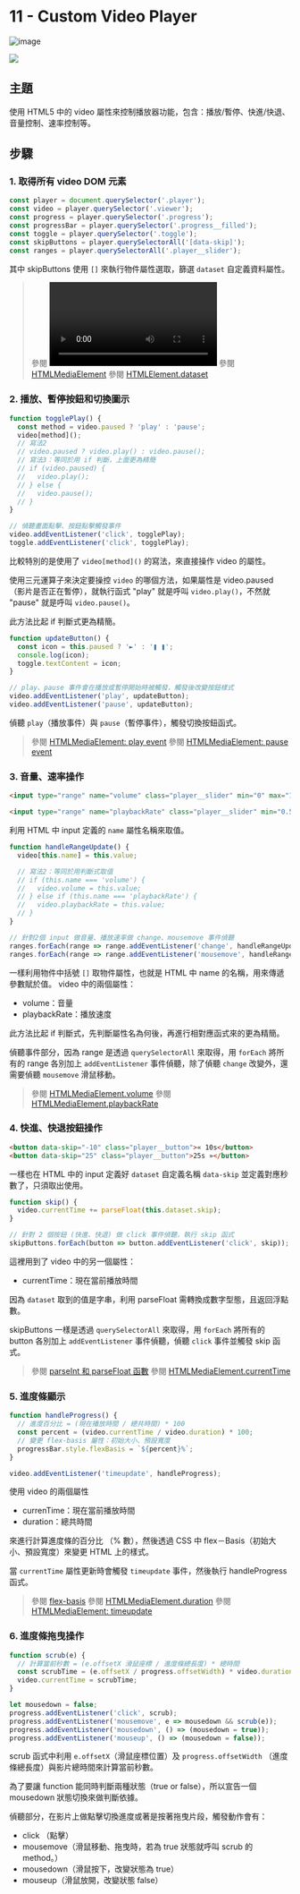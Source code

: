 # 11 - Custom Video Player

![image](https://img.shields.io/badge/JavaScript30-exercise-brightgreen.svg)

![](https://images2.imgbox.com/7e/57/EPwC4Cvl_o.jpg)

## 主題

使用 HTML5 中的 video 屬性來控制播放器功能，包含：播放/暫停、快進/快退、音量控制、速率控制等。

## 步驟

### 1. 取得所有 video DOM 元素

```js
const player = document.querySelector('.player');
const video = player.querySelector('.viewer');
const progress = player.querySelector('.progress');
const progressBar = player.querySelector('.progress__filled');
const toggle = player.querySelector('.toggle');
const skipButtons = player.querySelectorAll('[data-skip]');
const ranges = player.querySelectorAll('.player__slider');
```

其中 skipButtons 使用 `[]` 來執行物件屬性選取，篩選 `dataset` 自定義資料屬性。

> 參閱 [<video>](https://developer.mozilla.org/zh-CN/docs/Web/HTML/Element/video)
> 參閱 [HTMLMediaElement](https://developer.mozilla.org/zh-CN/docs/Web/API/HTMLMediaElement)
> 參閱 [HTMLElement.dataset](https://developer.mozilla.org/zh-TW/docs/Web/API/HTMLElement/dataset)

### 2. 播放、暫停按鈕和切換圖示

```js
function togglePlay() {
  const method = video.paused ? 'play' : 'pause';
  video[method]();
  // 寫法2
  // video.paused ? video.play() : video.pause();
  // 寫法3：等同於用 if 判斷，上面更為精簡
  // if (video.paused) {
  //   video.play();
  // } else {
  //   video.pause();
  // }
}

// 偵聽畫面點擊、按鈕點擊觸發事件
video.addEventListener('click', togglePlay);
toggle.addEventListener('click', togglePlay);
```

比較特別的是使用了 `video[method]()` 的寫法，來直接操作 video 的屬性。

使用三元運算子來決定要操控 `video` 的哪個方法，如果屬性是 video.paused （影片是否正在暫停），就執行函式 "play" 就是呼叫 `video.play()`，不然就 "pause" 就是呼叫 `video.pause()`。

此方法比起 if 判斷式更為精簡。

```js
function updateButton() {
  const icon = this.paused ? '►' : '❚ ❚';
  console.log(icon);
  toggle.textContent = icon;
}

// play、pause 事件會在播放或暫停開始時被觸發，觸發後改變按鈕樣式
video.addEventListener('play', updateButton);
video.addEventListener('pause', updateButton);
```

偵聽 `play`（播放事件）與 `pause`（暫停事件），觸發切換按鈕函式。

> 參閱 [HTMLMediaElement: play event](https://developer.mozilla.org/en-US/docs/Web/API/HTMLMediaElement/play_event)
> 參閱 [HTMLMediaElement: pause event](https://developer.mozilla.org/en-US/docs/Web/API/HTMLMediaElement/pause_event)

### 3. 音量、速率操作

```html
<input type="range" name="volume" class="player__slider" min="0" max="1" step="0.05" value="1" />

<input type="range" name="playbackRate" class="player__slider" min="0.5" max="2" step="0.1" value="1" />
```

利用 HTML 中 input 定義的 `name` 屬性名稱來取值。

```js
function handleRangeUpdate() {
  video[this.name] = this.value;

  // 寫法2：等同於用判斷式取值
  // if (this.name === 'volume') {
  //   video.volume = this.value;
  // } else if (this.name === 'playbackRate') {
  //   video.playbackRate = this.value;
  // }
}

// 針對2個 input 做音量、播放速率做 change、mousemove 事件偵聽
ranges.forEach(range => range.addEventListener('change', handleRangeUpdate));
ranges.forEach(range => range.addEventListener('mousemove', handleRangeUpdate));
```

一樣利用物件中括號 `[]` 取物件屬性，也就是 HTML 中 name 的名稱，用來傳遞參數賦於值。
video 中的兩個屬性：

- volume：音量
- playbackRate：播放速度

此方法比起 if 判斷式，先判斷屬性名為何後，再進行相對應函式來的更為精簡。

偵聽事件部分，因為 range 是透過 `querySelectorAll` 來取得，用 `forEach` 將所有的 range 各別加上 `addEventListener` 事件偵聽，除了偵聽 `change` 改變外，還需要偵聽 `mousemove` 滑鼠移動。

> 參閱 [HTMLMediaElement.volume](https://developer.mozilla.org/zh-CN/docs/Web/API/HTMLMediaElement/volume)
> 參閱 [HTMLMediaElement.playbackRate](https://developer.mozilla.org/zh-CN/docs/Web/API/HTMLMediaElement/playbackRate)

### 4. 快進、快退按鈕操作

```html
<button data-skip="-10" class="player__button">« 10s</button>
<button data-skip="25" class="player__button">25s »</button>
```

一樣也在 HTML 中的 input 定義好 `dataset` 自定義名稱 `data-skip` 並定義對應秒數了，只須取出使用。

```js
function skip() {
  video.currentTime += parseFloat(this.dataset.skip);
}

// 針對 2 個按鈕 (快進、快退) 做 click 事件偵聽，執行 skip 函式
skipButtons.forEach(button => button.addEventListener('click', skip));
```

這裡用到了 video 中的另一個屬性：

- currentTime：現在當前播放時間

因為 `dataset` 取到的值是字串，利用 parseFloat 需轉換成數字型態，且返回浮點數。

skipButtons 一樣是透過 `querySelectorAll` 來取得，用 `forEach` 將所有的 button 各別加上 `addEventListener` 事件偵聽，偵聽 `click` 事件並觸發 skip 函式。

> 參閱 [parseInt 和 parseFloat 函數](https://developer.mozilla.org/zh-TW/docs/Web/JavaScript/Obsolete_Pages/Obsolete_Pages/Obsolete_Pages/%E9%A0%90%E5%85%88%E5%AE%9A%E7%BE%A9%E7%9A%84%E5%87%BD%E6%95%B8/parseInt_%E5%92%8C_parseFloat_%E5%87%BD%E6%95%B8)
> 參閱 [HTMLMediaElement.currentTime](https://developer.mozilla.org/zh-CN/docs/Web/API/HTMLMediaElement/currentTime)

### 5. 進度條顯示

```js
function handleProgress() {
  // 進度百分比 = (現在播放時間 / 總共時間) * 100
  const percent = (video.currentTime / video.duration) * 100;
  // 變更 flex-basis 屬性：初始大小、預設寬度
  progressBar.style.flexBasis = `${percent}%`;
}

video.addEventListener('timeupdate', handleProgress);
```

使用 video 的兩個屬性

- currenTime：現在當前播放時間
- duration：總共時間

來進行計算進度條的百分比 （% 數），然後透過 CSS 中 flex－Basis（初始大小、預設寬度）來變更 HTML 上的樣式。

當 `currentTime` 屬性更新時會觸發 `timeupdate` 事件，然後執行 handleProgress 函式。

> 參閱 [flex-basis](https://developer.mozilla.org/zh-CN/docs/Web/CSS/flex-basis)
> 參閱 [HTMLMediaElement.duration](https://developer.mozilla.org/zh-CN/docs/Web/API/HTMLMediaElement/duration)
> 參閱 [HTMLMediaElement: timeupdate](https://developer.mozilla.org/zh-CN/docs/Web/API/HTMLMediaElement/timeupdate_event)

### 6. 進度條拖曳操作

```js
function scrub(e) {
  // 計算當前秒數 = (e.offsetX 滑鼠座標 / 進度條總長度) * 總時間
  const scrubTime = (e.offsetX / progress.offsetWidth) * video.duration;
  video.currentTime = scrubTime;
}

let mousedown = false;
progress.addEventListener('click', scrub);
progress.addEventListener('mousemove', e => mousedown && scrub(e));
progress.addEventListener('mousedown', () => (mousedown = true));
progress.addEventListener('mouseup', () => (mousedown = false));
```

scrub 函式中利用 `e.offsetX`（滑鼠座標位置）及 `progress.offsetWidth` （進度條總長度）與影片總時間來計算當前秒數。

為了要讓 function 能同時判斷兩種狀態（true or false），所以宣告一個 mousedown 狀態切換來做判斷依據。

偵聽部分，在影片上做點擊切換進度或著是按著拖曳片段，觸發動作會有：

- click （點擊）
- mousemove（滑鼠移動、拖曳時，若為 true 狀態就呼叫 scrub 的 method。）
- mousedown（滑鼠按下，改變狀態為 true）
- mouseup（滑鼠放開，改變狀態 false）
